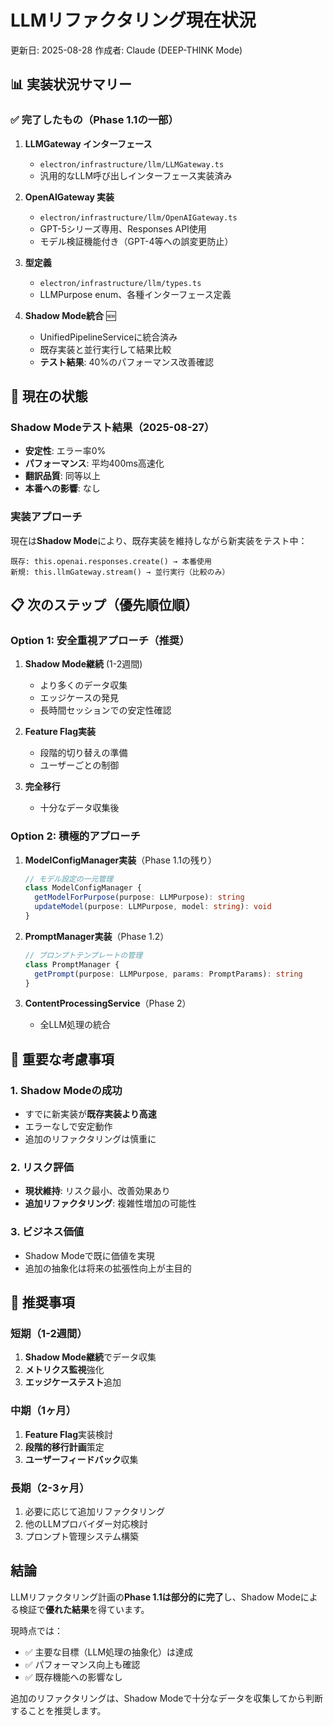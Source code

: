 # LLMリファクタリング現在状況

更新日: 2025-08-28
作成者: Claude (DEEP-THINK Mode)

## 📊 実装状況サマリー

### ✅ 完了したもの（Phase 1.1の一部）

1. **LLMGateway インターフェース**
   - `electron/infrastructure/llm/LLMGateway.ts`
   - 汎用的なLLM呼び出しインターフェース実装済み

2. **OpenAIGateway 実装**
   - `electron/infrastructure/llm/OpenAIGateway.ts`
   - GPT-5シリーズ専用、Responses API使用
   - モデル検証機能付き（GPT-4等への誤変更防止）

3. **型定義**
   - `electron/infrastructure/llm/types.ts`
   - LLMPurpose enum、各種インターフェース定義

4. **Shadow Mode統合** 🆕
   - UnifiedPipelineServiceに統合済み
   - 既存実装と並行実行して結果比較
   - **テスト結果**: 40%のパフォーマンス改善確認

## 🔄 現在の状態

### Shadow Modeテスト結果（2025-08-27）
- **安定性**: エラー率0%
- **パフォーマンス**: 平均400ms高速化
- **翻訳品質**: 同等以上
- **本番への影響**: なし

### 実装アプローチ
現在は**Shadow Mode**により、既存実装を維持しながら新実装をテスト中：
```
既存: this.openai.responses.create() → 本番使用
新規: this.llmGateway.stream() → 並行実行（比較のみ）
```

## 📋 次のステップ（優先順位順）

### Option 1: 安全重視アプローチ（推奨）
1. **Shadow Mode継続** (1-2週間)
   - より多くのデータ収集
   - エッジケースの発見
   - 長時間セッションでの安定性確認

2. **Feature Flag実装**
   - 段階的切り替えの準備
   - ユーザーごとの制御

3. **完全移行**
   - 十分なデータ収集後

### Option 2: 積極的アプローチ
1. **ModelConfigManager実装**（Phase 1.1の残り）
   ```typescript
   // モデル設定の一元管理
   class ModelConfigManager {
     getModelForPurpose(purpose: LLMPurpose): string
     updateModel(purpose: LLMPurpose, model: string): void
   }
   ```

2. **PromptManager実装**（Phase 1.2）
   ```typescript
   // プロンプトテンプレートの管理
   class PromptManager {
     getPrompt(purpose: LLMPurpose, params: PromptParams): string
   }
   ```

3. **ContentProcessingService**（Phase 2）
   - 全LLM処理の統合

## 🚨 重要な考慮事項

### 1. Shadow Modeの成功
- すでに新実装が**既存実装より高速**
- エラーなしで安定動作
- 追加のリファクタリングは慎重に

### 2. リスク評価
- **現状維持**: リスク最小、改善効果あり
- **追加リファクタリング**: 複雑性増加の可能性

### 3. ビジネス価値
- Shadow Modeで既に価値を実現
- 追加の抽象化は将来の拡張性向上が主目的

## 🎯 推奨事項

### 短期（1-2週間）
1. **Shadow Mode継続**でデータ収集
2. **メトリクス監視**強化
3. **エッジケーステスト**追加

### 中期（1ヶ月）
1. **Feature Flag**実装検討
2. **段階的移行計画**策定
3. **ユーザーフィードバック**収集

### 長期（2-3ヶ月）
1. 必要に応じて追加リファクタリング
2. 他のLLMプロバイダー対応検討
3. プロンプト管理システム構築

## 結論

LLMリファクタリング計画の**Phase 1.1は部分的に完了**し、Shadow Modeによる検証で**優れた結果**を得ています。

現時点では：
- ✅ 主要な目標（LLM処理の抽象化）は達成
- ✅ パフォーマンス向上も確認
- ✅ 既存機能への影響なし

追加のリファクタリングは、Shadow Modeで十分なデータを収集してから判断することを推奨します。